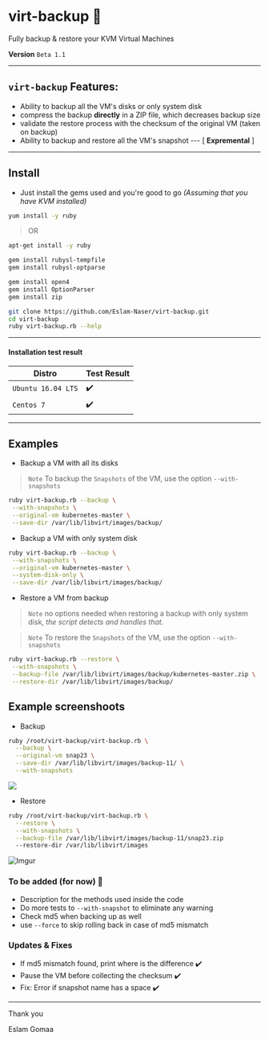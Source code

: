 # virt-backup :rocket:
Fully backup & restore your KVM Virtual Machines 

**Version**  `Beta 1.1` 

---

## `virt-backup` Features:

* Ability to backup all the VM's disks or only system disk
* compress the backup **directly** in a ZIP file, which decreases backup size
* validate the restore process with the checksum of the original VM (taken on backup)
* Ability to backup and restore all the VM's snapshot  --- [ **Expremental** ]


---

## Install

* Just install the gems used and you're good to go *(Assuming that you have KVM installed)*

```bash
yum install -y ruby
```
> OR
```bash
apt-get install -y ruby
```

```bash
gem install rubysl-tempfile
gem install rubysl-optparse

gem install open4
gem install OptionParser
gem install zip
```

```bash
git clone https://github.com/Eslam-Naser/virt-backup.git
cd virt-backup
ruby virt-backup.rb --help
```

---

#### Installation test result

| Distro             | Test Result |
| ------------------ | ----------- |
| `Ubuntu 16.04 LTS` | ✔️           |
| `Centos 7`         | ✔️           |


---

## Examples

* Backup a VM with all its disks

> `Note` To backup the `Snapshots` of the VM, use the option `--with-snapshots`

```bash
ruby virt-backup.rb --backup \
 --with-snapshots \
 --original-vm kubernetes-master \
 --save-dir /var/lib/libvirt/images/backup/
```

* Backup a VM with only system disk

```bash
ruby virt-backup.rb --backup \
 --with-snapshots \
 --original-vm kubernetes-master \
 --system-disk-only \
 --save-dir /var/lib/libvirt/images/backup/
```

* Restore a VM from backup

> `Note` no options needed when restoring a backup with only system disk, *the script detects and handles that.*

> `Note` To restore the `Snapshots` of the VM, use the option `--with-snapshots`

```bash
ruby virt-backup.rb --restore \
 --with-snapshots \
 --backup-file /var/lib/libvirt/images/backup/kubernetes-master.zip \
 --restore-dir /var/lib/libvirt/images/backup/
```

## Example screenshoots



* Backup

```bash
ruby /root/virt-backup/virt-backup.rb \
  --backup \
  --original-vm snap23 \
  --save-dir /var/lib/libvirt/images/backup-11/ \
  --with-snapshots
```

![](Images/msxoiYc.png)



* Restore

```bash
ruby /root/virt-backup/virt-backup.rb \
  --restore \
  --with-snapshots \
  --backup-file /var/lib/libvirt/images/backup-11/snap23.zip 
  --restore-dir /var/lib/libvirt/images
```

![Imgur](Images/Uoh7Zpq.png)



### To be added (for now) 🔨

* Description for the methods used inside the code
* Do more tests to `--with-snapshot` to eliminate any warning
* Check md5 when backing up as well
* use `--force` to skip rolling back in case of md5 mismatch

### Updates & Fixes

* If md5 mismatch found, print where is the difference ✔️
* Pause the VM before collecting the checksum ✔️
* Fix: Error if snapshot name has a space ✔️

---

Thank you

Eslam Gomaa


